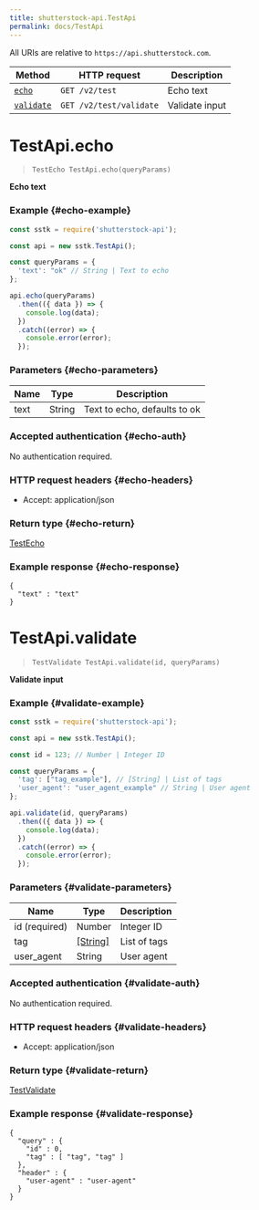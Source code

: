 ```yaml
---
title: shutterstock-api.TestApi
permalink: docs/TestApi
---
```


All URIs are relative to `https://api.shutterstock.com`.

Method | HTTP request | Description
------------- | ------------- | -------------
[`echo`](#echo) | `GET /v2/test` | Echo text
[`validate`](#validate) | `GET /v2/test/validate` | Validate input


<a name="echo"></a>
# TestApi.echo
> `TestEcho TestApi.echo(queryParams)`

**Echo text**

### Example {#echo-example}

```javascript
const sstk = require('shutterstock-api');

const api = new sstk.TestApi();

const queryParams = { 
  'text': "ok" // String | Text to echo
};

api.echo(queryParams)
  .then(({ data }) => {
    console.log(data);
  })
  .catch((error) => {
    console.error(error);
  });

```

### Parameters {#echo-parameters}


Name | Type | Description
------------- | ------------- | -------------
 text | String| Text to echo, defaults to ok 

### Accepted authentication {#echo-auth}

No authentication required.

### HTTP request headers {#echo-headers}



- Accept: application/json

### Return type {#echo-return}

[TestEcho](TestEcho)

### Example response {#echo-response}

```
{
  "text" : "text"
}
```

<a name="validate"></a>
# TestApi.validate
> `TestValidate TestApi.validate(id, queryParams)`

**Validate input**

### Example {#validate-example}

```javascript
const sstk = require('shutterstock-api');

const api = new sstk.TestApi();

const id = 123; // Number | Integer ID

const queryParams = { 
  'tag': ["tag_example"], // [String] | List of tags
  'user_agent': "user_agent_example" // String | User agent
};

api.validate(id, queryParams)
  .then(({ data }) => {
    console.log(data);
  })
  .catch((error) => {
    console.error(error);
  });

```

### Parameters {#validate-parameters}


Name | Type | Description
------------- | ------------- | -------------
 id (required) | Number| Integer ID 
 tag | [[String]](String)| List of tags 
 user_agent | String| User agent 

### Accepted authentication {#validate-auth}

No authentication required.

### HTTP request headers {#validate-headers}



- Accept: application/json

### Return type {#validate-return}

[TestValidate](TestValidate)

### Example response {#validate-response}

```
{
  "query" : {
    "id" : 0,
    "tag" : [ "tag", "tag" ]
  },
  "header" : {
    "user-agent" : "user-agent"
  }
}
```

